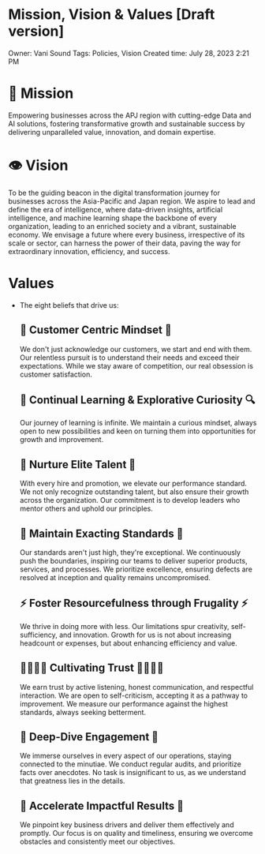# Mission, Vision & Values [Draft version]

Owner: Vani Sound
Tags: Policies, Vision
Created time: July 28, 2023 2:21 PM

# 🚀 Mission

Empowering businesses across the APJ region with cutting-edge Data and AI solutions, fostering transformative growth and sustainable success by delivering unparalleled value, innovation, and domain expertise.

# 👁 Vision

To be the guiding beacon in the digital transformation journey for businesses across the Asia-Pacific and Japan region. We aspire to lead and define the era of intelligence, where data-driven insights, artificial intelligence, and machine learning shape the backbone of every organization, leading to an enriched society and a vibrant, sustainable economy. We envisage a future where every business, irrespective of its scale or sector, can harness the power of their data, paving the way for extraordinary innovation, efficiency, and success.

# Values

- The eight beliefs that drive us:
    
    ## 👤 Customer Centric Mindset 👤
    
    We don't just acknowledge our customers, we start and end with them. Our relentless pursuit is to understand their needs and exceed their expectations. While we stay aware of competition, our real obsession is customer satisfaction.
    
    ## 🔎 **Continual Learning & Explorative Curiosity** 🔍
    
    Our journey of learning is infinite. We maintain a curious mindset, always open to new possibilities and keen on turning them into opportunities for growth and improvement.
    
    ## **🌱 Nurture Elite Talent 🌱**
    
    With every hire and promotion, we elevate our performance standard. We not only recognize outstanding talent, but also ensure their growth across the organization. Our commitment is to develop leaders who mentor others and uphold our principles.
    
    ## 🏅 Maintain Exacting Standards 🏅
    
    Our standards aren't just high, they're exceptional. We continuously push the boundaries, inspiring our teams to deliver superior products, services, and processes. We prioritize excellence, ensuring defects are resolved at inception and quality remains uncompromised.
    
    ## ⚡️ Foster Resourcefulness through Frugality ⚡️
    
    We thrive in doing more with less. Our limitations spur creativity, self-sufficiency, and innovation. Growth for us is not about increasing headcount or expenses, but about enhancing efficiency and value.
    
    ## 🫱🏼‍🫲🏽 Cultivating Trust 🫱🏼‍🫲🏽
    
    We earn trust by active listening, honest communication, and respectful interaction. We are open to self-criticism, accepting it as a pathway to improvement. We measure our performance against the highest standards, always seeking betterment.
    
    ## 🏁 Deep-Dive Engagement 🏁
    
    We immerse ourselves in every aspect of our operations, staying connected to the minutiae. We conduct regular audits, and prioritize facts over anecdotes. No task is insignificant to us, as we understand that greatness lies in the details.
    
    ## 🎯 Accelerate Impactful Results 🎯
    
    We pinpoint key business drivers and deliver them effectively and promptly. Our focus is on quality and timeliness, ensuring we overcome obstacles and consistently meet our objectives.